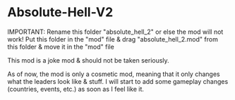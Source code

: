 # Absolute-Hell-V2
IMPORTANT: Rename this folder "absolute_hell_2" or else the mod will not work! 
           Put this folder in the "mod" file & drag "absolute_hell_2.mod" from this folder & move it in the "mod" file

This mod is a joke mod & should not be taken seriously.

As of now, the mod is only a cosmetic mod, meaning that it only changes what the leaders look like & stuff. I will start to add some gameplay changes (countries, events, etc.) as soon as I feel like it.
